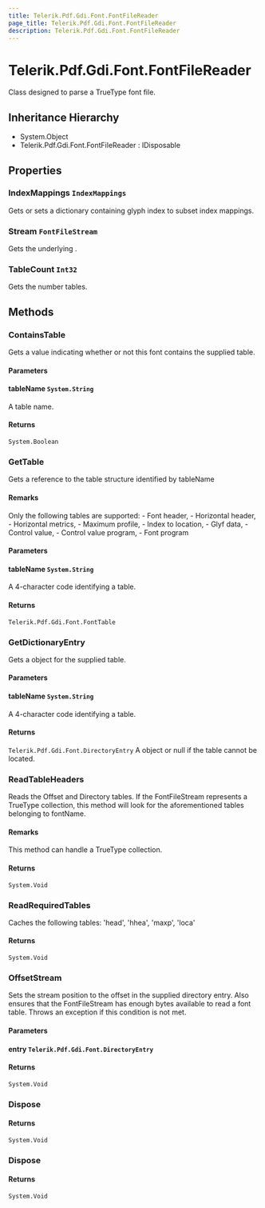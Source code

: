 ```yaml
---
title: Telerik.Pdf.Gdi.Font.FontFileReader
page_title: Telerik.Pdf.Gdi.Font.FontFileReader
description: Telerik.Pdf.Gdi.Font.FontFileReader
---
```


# Telerik.Pdf.Gdi.Font.FontFileReader

Class designed to parse a TrueType font file.

## Inheritance Hierarchy

* System.Object
* Telerik.Pdf.Gdi.Font.FontFileReader : IDisposable

## Properties

###  IndexMappings `IndexMappings`

Gets or sets a dictionary containing glyph index to subset 
                index mappings.

###  Stream `FontFileStream`

Gets the underlying .

###  TableCount `Int32`

Gets the number tables.

## Methods

###  ContainsTable

Gets a value indicating whether or not this font contains the 
                supplied table.

#### Parameters

#### tableName `System.String`

A table name.

#### Returns

`System.Boolean` 

###  GetTable

Gets a reference to the table structure identified by tableName

#### Remarks
Only the following tables are supported: 
                 - Font header,
                 - Horizontal header,
                 - Horizontal metrics,
                 - Maximum profile,
                 - Index to location, 
                 - Glyf data,
                 - Control value,
                 - Control value program,
                 - Font program

#### Parameters

#### tableName `System.String`

A 4-character code identifying a table.

#### Returns

`Telerik.Pdf.Gdi.Font.FontTable` 

###  GetDictionaryEntry

Gets a  object for the supplied table.

#### Parameters

#### tableName `System.String`

A 4-character code identifying a table.

#### Returns

`Telerik.Pdf.Gdi.Font.DirectoryEntry` A  object or null if the table cannot 
                be located.

###  ReadTableHeaders

Reads the Offset and Directory tables.  If the FontFileStream represents 
                a TrueType collection, this method will look for the aforementioned 
                tables belonging to fontName.

#### Remarks
This method can handle a TrueType collection.

#### Returns

`System.Void` 

###  ReadRequiredTables

Caches the following tables: 'head', 'hhea', 'maxp', 'loca'

#### Returns

`System.Void` 

###  OffsetStream

Sets the stream position to the offset in the supplied directory
                entry. Also ensures that the FontFileStream has enough bytes 
                available to read a font table.  Throws an exception if this 
                condition is not met.

#### Parameters

#### entry `Telerik.Pdf.Gdi.Font.DirectoryEntry`

#### Returns

`System.Void` 

###  Dispose

#### Returns

`System.Void` 

###  Dispose

#### Returns

`System.Void` 


